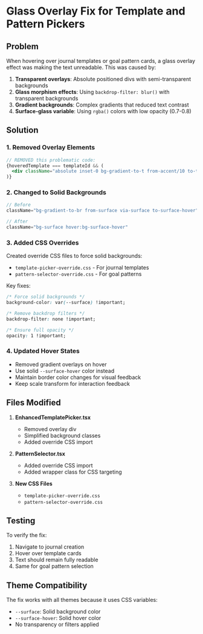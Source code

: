 # Glass Overlay Fix for Template and Pattern Pickers

## Problem
When hovering over journal templates or goal pattern cards, a glass overlay effect was making the text unreadable. This was caused by:

1. **Transparent overlays**: Absolute positioned divs with semi-transparent backgrounds
2. **Glass morphism effects**: Using `backdrop-filter: blur()` with transparent backgrounds
3. **Gradient backgrounds**: Complex gradients that reduced text contrast
4. **Surface-glass variable**: Using `rgba()` colors with low opacity (0.7-0.8)

## Solution

### 1. Removed Overlay Elements
```jsx
// REMOVED this problematic code:
{hoveredTemplate === templateId && (
  <div className="absolute inset-0 bg-gradient-to-t from-accent/10 to-transparent pointer-events-none" />
)}
```

### 2. Changed to Solid Backgrounds
```jsx
// Before
className="bg-gradient-to-br from-surface via-surface to-surface-hover"

// After
className="bg-surface hover:bg-surface-hover"
```

### 3. Added CSS Overrides
Created override CSS files to force solid backgrounds:
- `template-picker-override.css` - For journal templates
- `pattern-selector-override.css` - For goal patterns

Key fixes:
```css
/* Force solid backgrounds */
background-color: var(--surface) !important;

/* Remove backdrop filters */
backdrop-filter: none !important;

/* Ensure full opacity */
opacity: 1 !important;
```

### 4. Updated Hover States
- Removed gradient overlays on hover
- Use solid `--surface-hover` color instead
- Maintain border color changes for visual feedback
- Keep scale transform for interaction feedback

## Files Modified

1. **EnhancedTemplatePicker.tsx**
   - Removed overlay div
   - Simplified background classes
   - Added override CSS import

2. **PatternSelector.tsx**
   - Added override CSS import
   - Added wrapper class for CSS targeting

3. **New CSS Files**
   - `template-picker-override.css`
   - `pattern-selector-override.css`

## Testing
To verify the fix:
1. Navigate to journal creation
2. Hover over template cards
3. Text should remain fully readable
4. Same for goal pattern selection

## Theme Compatibility
The fix works with all themes because it uses CSS variables:
- `--surface`: Solid background color
- `--surface-hover`: Solid hover color
- No transparency or filters applied